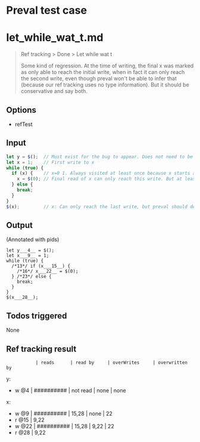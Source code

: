 # Preval test case

# let_while_wat_t.md

> Ref tracking > Done > Let while wat t
>
> Some kind of regression. At the time of writing, the final x was marked as only able
> to reach the initial write, when in fact it can only reach the second write, even
> though preval won't be able to infer that (because our ref tracking uses no type
> information). But it should be conservative and say both.

## Options

- refTest

## Input

`````js filename=intro
let y = $();  // Must exist for the bug to appear. Does not need to be referenced.
let x = 1;    // First write to x
while (true) {
  if (x) {    // x=0 1. Always visited at least once because x starts as true.
    x = $(0); // Final read of x can only reach this write. But at least "also" reach this one.
  } else {
    break;
  }
}
$(x);         // x: Can only reach the last write, but preval should detect at least both writes
`````


## Output

(Annotated with pids)

`````filename=intro
let y___4__ = $();
let x___9__ = 1;
while (true) {
  /*13*/ if (x___15__) {
    /*16*/ x___22__ = $(0);
  } /*23*/ else {
    break;
  }
}
$(x___28__);
`````


## Todos triggered


None


## Ref tracking result


               | reads      | read by     | overWrites     | overwritten by
y:
  - w @4       | ########## | not read    | none           | none

x:
  - w @9       | ########## | 15,28       | none           | 22
  - r @15      | 9,22
  - w @22      | ########## | 15,28       | 9,22           | 22
  - r @28      | 9,22
